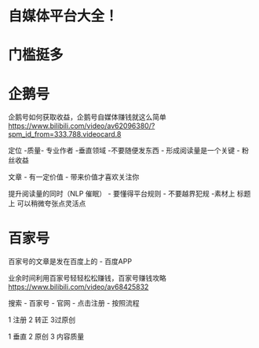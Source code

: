 
# 自媒体平台大全！

# 门槛挺多 

# 企鹅号
企鹅号如何获取收益，企鹅号自媒体赚钱就这么简单
https://www.bilibili.com/video/av62096380/?spm_id_from=333.788.videocard.8 


定位 -质量- 专业作者 -垂直领域 -不要随便发东西 - 形成阅读量是一个关键 - 粉丝收益 

文章 - 有一定价值 - 带来价值才喜欢关注你 

提升阅读量的同时（NLP 催眠） - 要懂得平台规则  - 不要越界犯规 -素材上 标题上 可以稍微夸张点灵活点


# 百家号 

百家号的文章是发在百度上的 - 百度APP 

业余时间利用百家号轻轻松松赚钱，百家号赚钱攻略
https://www.bilibili.com/video/av68425832

搜索 - 百家号 - 官网 - 点击注册 - 按照流程 

1 注册 2 转正 3过原创 

1 垂直 2 原创 3 内容质量 

